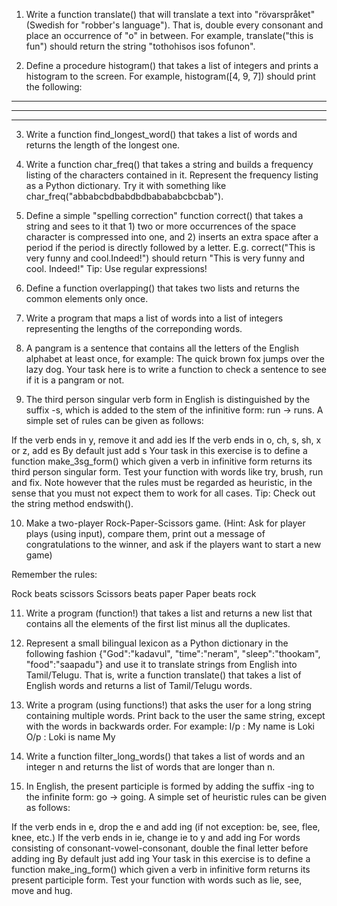 
1) Write a function translate() that will translate a text into "rövarspråket" (Swedish for "robber's language"). That is, double every consonant and place an occurrence of "o" in between. For example, translate("this is fun") should return the string "tothohisos isos fofunon".

2) Define a procedure histogram() that takes a list of integers and prints a histogram to the screen. For example, histogram([4, 9, 7]) should print the following:

****
*********
*******

3) Write a function find_longest_word() that takes a list of words and returns the length of the longest one.

4) Write a function char_freq() that takes a string and builds a frequency listing of the characters contained in it. Represent the frequency listing as a Python dictionary. Try it with something like char_freq("abbabcbdbabdbdbabababcbcbab").

5) Define a simple "spelling correction" function correct() that takes a string and sees to it that 1) two or more occurrences of the space character is compressed into one, and 2) inserts an extra space after a period if the period is directly followed by a letter. E.g. correct("This   is  very funny  and    cool.Indeed!") should return "This is very funny and cool. Indeed!" Tip: Use regular expressions!

6) Define a function overlapping() that takes two lists and returns the common elements only once.

7) Write a program that maps a list of words into a list of integers representing the lengths of the correponding words.

8) A pangram is a sentence that contains all the letters of the English alphabet at least once, for example: The quick brown fox jumps over the lazy dog. Your task here is to write a function to check a sentence to see if it is a pangram or not.

9) The third person singular verb form in English is distinguished by the suffix -s, which is added to the stem of the infinitive form: run -> runs. A simple set of rules can be given as follows:

If the verb ends in y, remove it and add ies
If the verb ends in o, ch, s, sh, x or z, add es
By default just add s
Your task in this exercise is to define a function make_3sg_form() which given a verb in infinitive form returns its third person singular form. Test your function with words like try, brush, run and fix. Note however that the rules must be regarded as heuristic, in the sense that you must not expect them to work for all cases. Tip: Check out the string method endswith().

10) Make a two-player Rock-Paper-Scissors game. (Hint: Ask for player plays (using input), compare them, print out a message of congratulations to the winner, and ask if the players want to start a new game)

Remember the rules:

Rock beats scissors
Scissors beats paper
Paper beats rock

11) Write a program (function!) that takes a list and returns a new list that contains all the elements of the first list minus all the duplicates.

12) Represent a small bilingual lexicon as a Python dictionary in the following fashion {"God":"kadavul", "time":"neram", "sleep":"thookam", "food":"saapadu"} and use it to translate strings from English into Tamil/Telugu. That is, write a function translate() that takes a list of English words and returns a list of Tamil/Telugu words.

13) Write a program (using functions!) that asks the user for a long string containing multiple words. Print back to the user the same string, except with the words in backwards order. For example:
I/p : My name is Loki
O/p : Loki is name My

14) Write a function filter_long_words() that takes a list of words and an integer n and returns the list of words that are longer than n.

15) In English, the present participle is formed by adding the suffix -ing to the infinite form: go -> going. A simple set of heuristic rules can be given as follows:

 If the verb ends in e, drop the e and add ing (if not exception: be, see, flee, knee, etc.)
 If the verb ends in ie, change ie to y and add ing
 For words consisting of consonant-vowel-consonant, double the final letter before adding ing
 By default just add ing
Your task in this exercise is to define a function make_ing_form() which given a verb in infinitive form returns its present participle form. Test your function with words such as lie, see, move and hug.

